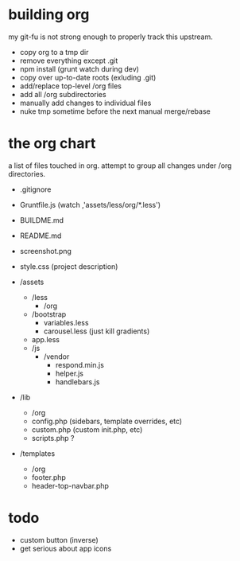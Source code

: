 building org
===
my git-fu is not strong enough to properly track this upstream.

* copy org to a tmp dir
* remove everything except .git
* npm install (grunt watch during dev)
* copy over up-to-date roots (exluding .git)
* add/replace top-level /org files
* add all /org subdirectories
* manually add changes to individual files
* nuke tmp sometime before the next manual merge/rebase


the org chart
===
a list of files touched in org. attempt to group all changes under /org directories.

* .gitignore
* Gruntfile.js (watch ,'assets/less/org/*.less')
* BUILDME.md
* README.md
* screenshot.png
* style.css (project description)

* /assets
	* /less
		* /org
	* /bootstrap
		* variables.less
		* carousel.less (just kill gradients)
	* app.less
	* /js
		* /vendor
			* respond.min.js
			* helper.js
			* handlebars.js

* /lib
	* /org
	* config.php (sidebars, template overrides, etc)
	* custom.php (custom init.php, etc)
	* scripts.php ?

* /templates
	* /org
	* footer.php
	* header-top-navbar.php

todo
===

* custom button (inverse)
* get serious about app icons